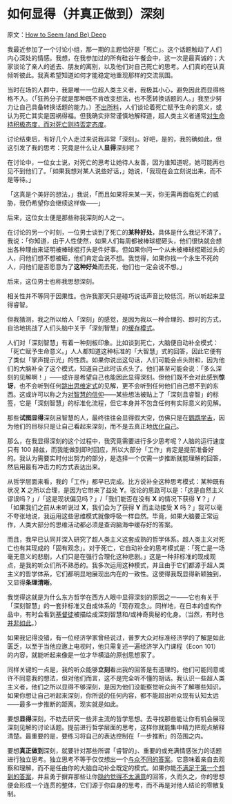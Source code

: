 # 如何显得（并真正做到）深刻

原文：[How to Seem (and Be) Deep](https://www.readthesequences.com/How-To-Seem-And-Be-Deep)

我最近参加了一个讨论小组，那一期的主题恰好是「死亡」。这个话题触动了人们内心深处的情感。我想，在我参加过的所有硅谷午餐会中，这一次是最真诚的；大家谈论了亲人的逝去、朋友的离别，以及他们对自己死亡的思考。人们真的在认真倾听彼此。我真希望知道如何才能稳定地重现那样的交流氛围。

当时在场的人群中，我是唯一一位超人类主义者，我极其小心，避免因此而显得格格不入。（「狂热分子就是那种既不肯改变想法，也不愿转换话题的人。」我至少努力让自己具备转换话题的能力。）[不出所料](https://www.readthesequences.com/Original-Seeing)，人们谈论着死亡赋予生命的意义，或认为死亡其实是因祸得福。但我确实非常谨慎地解释道，超人类主义者通常[对生命持积极态度，而对死亡则持否定态度](http://yudkowsky.net/singularity/simplified)。

讨论结束后，有好几个人走过来说我非常「深刻」。好吧，是的，我的确如此，但这引发了我的思考：究竟是什么让人**显得**深刻呢？

在讨论中，一位女士说，对死亡的思考让她待人友善，因为谁知道呢，她可能再也见不到他们了。「如果我想对某人说些好话，」她说，「我现在会立刻说出来，而不是等待。」

「这真是个美好的想法，」我说，「而且如果将来某一天，你无需再面临死亡的威胁，我仍希望你会继续这样做——」

后来，这位女士便是那些称我深刻的人之一。

在讨论的另一个时刻，一位男士谈到了死亡的**某种好处**，具体是什么我记不清了。我说：「你知道，由于人性使然，如果人们每周都被棒球棍砸头，他们很快就会想出各种理由来证明被棒球棍打头是件好事。但如果你问一个从未被棒球棍砸过头的人，问他们想不想被砸，他们肯定会说不想。我觉得，如果你找一个永生不死的人，问他们是否愿意为了**这种好处**而去死，他们也一定会说不想。」

后来，这位男士也称我思想深刻。

相关性并不等同于因果性。也许我那天只是碰巧说话声音比较低沉，所以听起来显得睿智。

但我猜测，我之所以给人「深刻」的感觉，是因为我以一种合理的、即时的方式，自洽地挑战了人们头脑中关于「深刻智慧」的[缓存模式](https://www.readthesequences.com/Cached-Thoughts)。

人们对「深刻智慧」有着一种刻板印象。比如谈到死亡，大脑便自动补全模式：「死亡赋予生命意义。」人人都知道这种标准的「大智慧」式的回答，因此它便有了类似「掌声提示光」的性质。如果你说出这句话，人们可能会点头附和，因为他们的大脑补全了这个模式，知道自己此时该点头了。他们甚至可能会说：「多么深刻的见解啊！」——或许是希望自己也能因此显得深刻。但他们既不会对此感到**惊讶**，也不会听到任何[跳出思维定式](https://www.readthesequences.com/The-Outside-The-Box-Box)的见解，更不会听到任何他们自己想不到的东西。这或许可以称之为[对智慧的信仰](https://www.readthesequences.com/Belief-In-Belief)——某些想法被贴上了「深刻且睿智」的标签，它是「深刻智慧」的标准化流程，但它本身并不包含任何有实际意义的见解。

那些**试图显得**深刻且智慧的人，最终往往会显得假大空，仿佛只是在[鹦鹉学舌](https://www.readthesequences.com/Original-Seeing)，因为他们的目标只是让自己看起来深刻，而不是去真正地[优化自己](https://www.readthesequences.com/The-Outside-The-Box-Box)。

那么，在我显得深刻的这个过程中，我究竟需要进行多少思考呢？人脑的运行速度只有 100 赫兹，而我能做到即时回应，所以大部分「工作」肯定是提前准备好的。我认为需要实时付出努力的部分，是选择一个仅需一步推断就能理解的回答，然后用最有冲击力的方式表达出来。

从哲学层面来看，我的「工作」都早已完成。比方说补全这种思考模式：某种既有状况 **X** 之所以合理，是因为它带来了益处 **Y**。驳论的思路可以是：「这是自然主义谬误吗？」/「这是现状偏见吗？」/「我们能否在没有 **X** 的情况下获得 **Y**？」/「如果我们之前从未听说过 **X**，我们会为了获得 **Y** 而主动接受 **X** 吗？」我可以毫不夸张地说，我运用这些思维模式就像呼吸一样自然。毕竟，如果大脑要正常运作，人类大部分的思维活动都必须是查询脑海中缓存好的答案。

而且，我早已认同并深入研究了超人类主义这套成熟的哲学体系。超人类主义对死亡也有其现成的「固有观念」。对于死亡，它自动补全的思考模式是：「死亡是一场毫无意义的悲剧，人们只是在强行合理化这种悲剧。」这是一种非标准的现成观点，是我的听众们所不熟悉的。我多次运用这种模式，并且由于它们都源于超人类主义的哲学体系，它们都明显地展现出内在的一致性。这使得我既显得新颖独到，又显得**条理清晰**。

我觉得这就是为什么东方哲学在西方人眼中显得深刻的原因之一——它也有关于「深刻智慧」的一套非标准又自成体系的「现存观念」。同样地，在日本的虚构作品中，有时会看到[基督徒](http://tvtropes.org/pmwiki/pmwiki.php/Main/JesusTaboo)被描绘成深刻智慧和/或神奇奥秘的化身。（当然，有时也[并非如此](http://tvtropes.org/pmwiki/pmwiki.php/Main/CreepyCoolCrosses)。）

如果我记得没错，有一位经济学家曾经说过，普罗大众对标准经济学的了解是如此匮乏，以至于当他应邀上电视时，他只需复述一遍经济学入门课程（Econ 101）的内容，就能听起来像是一位才华横溢的原创思想家了。

同样关键的一点是，我的听众能够**立刻**看出我的回答是有道理的。他们可能同意或许不同意我的想法，但对他们而言，这不是完全听不懂的胡话。我认识一些超人类主义者，他们之所以显得不够深刻，是因为他们没能察觉听众尚不了解哪些知识。如果你想让自己听起来深刻，你所说的任何内容，都不能超出听众现有认知太远——最多一步推断的距离。现实就是如此。

要想**显得**深刻，不妨去研究一些非主流的哲学思想。去寻找那些能让你有机会展现深刻见解的讨论话题。提前进行哲学层面的思考，这样你就能集中精力把观点解释清楚。最重要的是，要练习将自己的表达控制在「一步推断」的范围之内。

要想**真正做到**深刻，就要针对那些所谓「睿智的」、重要的或充满情感张力的话题进行独立思考。独立思考不等于仅仅想出一个[与众不同的答案](https://www.readthesequences.com/The-Outside-The-Box-Box)。它意味着亲自去观察和理解，而不是任由你的大脑自动补全既定的模式。如果你能[不满足于第一个想到的答案](https://www.readthesequences.com/The-Third-Alternative)，并且勇于摒弃那些让你[隐约觉得不太满意](https://www.readthesequences.com/Your-Strength-As-A-Rationalist)的回答，久而久之，你的思想便会形成一个连贯的整体，它们源于你自身的思考，而不再是对他人结论的零散复制。